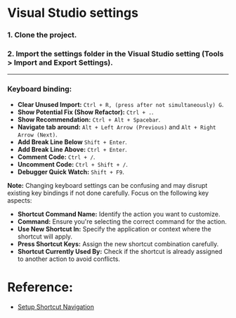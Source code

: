 # Visual Studio settings

### 1. Clone the project.

### 2. Import the settings folder in the Visual Studio setting (Tools > Import and Export Settings).

---

### Keyboard binding:

- **Clear Unused Import:** `Ctrl + R, (press after not simultaneously) G`.
- **Show Potential Fix (Show Refactor):** `Ctrl + .`.
- **Show Recommendation:** `Ctrl + Alt + Spacebar`.
- **Navigate tab around:** `Alt + Left Arrow (Previous)` and `Alt + Right Arrow (Next)`.
- **Add Break Line Below** `Shift + Enter`.
- **Add Break Line Above:** `Ctrl + Enter`.
- **Comment Code:** `Ctrl + /`.
- **Uncomment Code:** `Ctrl + Shift + /`.
- **Debugger Quick Watch:** `Shift + F9`.

**Note:** Changing keyboard settings can be confusing and may disrupt existing key bindings if not done carefully. Focus on the following key aspects:

- **Shortcut Command Name:** Identify the action you want to customize.
- **Command:** Ensure you're selecting the correct command for the action.
- **Use New Shortcut In:** Specify the application or context where the shortcut will apply.
- **Press Shortcut Keys:** Assign the new shortcut combination carefully.
- **Shortcut Currently Used By:** Check if the shortcut is already assigned to another action to avoid conflicts.

# Reference:

- [Setup Shortcut Navigation](https://superuser.com/a/1781726)
